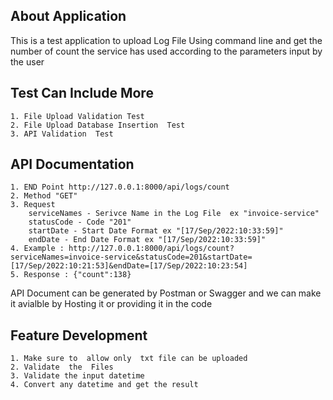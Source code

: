 

## About Application

This is a test application to upload Log File Using command line and get the number of count the service has  used according  to  the parameters input by the user


## Test Can Include More

    1. File Upload Validation Test
    2. File Upload Database Insertion  Test
    3. API Validation  Test
    
## API Documentation

    1. END Point http://127.0.0.1:8000/api/logs/count
    2. Method "GET"
    3. Request 
        serviceNames - Serivce Name in the Log File  ex "invoice-service"
        statusCode - Code "201"
        startDate - Start Date Format ex "[17/Sep/2022:10:33:59]"
        endDate - End Date Format ex "[17/Sep/2022:10:33:59]"
    4. Example : http://127.0.0.1:8000/api/logs/count?serviceNames=invoice-service&statusCode=201&startDate=[17/Sep/2022:10:21:53]&endDate=[17/Sep/2022:10:23:54]
    5. Response : {"count":138}

API Document can be generated by Postman or Swagger and we can make it  avialble by Hosting it or providing it in the code

## Feature Development
    1. Make sure to  allow only  txt file can be uploaded
    2. Validate  the  Files
    3. Validate the input datetime
    4. Convert any datetime and get the result


